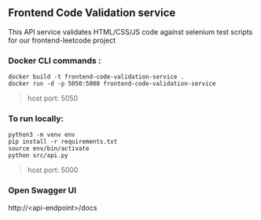 ## Frontend Code Validation service
This API service validates HTML/CSS/JS code against selenium test scripts for our frontend-leetcode project


### Docker CLI commands :
```
docker build -t frontend-code-validation-service .      
docker run -d -p 5050:5000 frontend-code-validation-service
```
> host port: 5050

### To run locally: ###
```
python3 -m venv env
pip install -r requirements.txt
source env/bin/activate
python src/api.py
```

>host port: 5000

### Open Swagger UI ###
http://\<api-endpoint\>/docs
